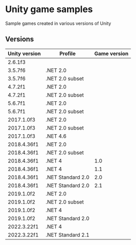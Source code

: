 # Unity game samples
Sample games created in various versions of Unity

## Versions
|Unity version|Profile|Game version|
|-------------|-------|------------|
|2.6.1f3|||
|3.5.7f6|.NET 2.0||
|3.5.7f6|.NET 2.0 subset||
|4.7.2f1|.NET 2.0||
|4.7.2f1|.NET 2.0 subset||
|5.6.7f1|.NET 2.0||
|5.6.7f1|.NET 2.0 subset||
|2017.1.0f3|.NET 2.0||
|2017.1.0f3|.NET 2.0 subset||
|2017.1.0f3|.NET 4.6||
|2018.4.36f1|.NET 2.0||
|2018.4.36f1|.NET 2.0 subset||
|2018.4.36f1|.NET 4|1.0|
|2018.4.36f1|.NET 4|1.1|
|2018.4.36f1|.NET Standard 2.0|2.0|
|2018.4.36f1|.NET Standard 2.0|2.1|
|2019.1.0f2|.NET 2.0||
|2019.1.0f2|.NET 2.0 subset||
|2019.1.0f2|.NET 4||
|2019.1.0f2|.NET Standard 2.0||
|2022.3.22f1|.NET 4||
|2022.3.22f1|.NET Standard 2.1||
